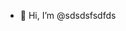 - 👋 Hi, I’m @sdsdsfsdfds


<!---
sdsdsfsdfds/sdsdsfsdfds is a ✨ special ✨ repository because its `README.md` (this file) appears on your GitHub profile.
You can click the Preview link to take a look at your changes.
--->
